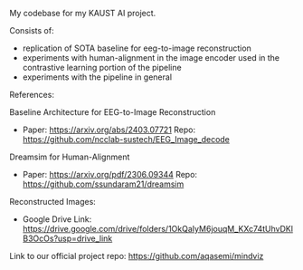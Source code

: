 My codebase for my KAUST AI project. 

Consists of:
- replication of SOTA baseline for eeg-to-image reconstruction
- experiments with human-alignment in the image encoder used in the contrastive learning portion of the pipeline
- experiments with the pipeline in general 


References:

Baseline Architecture for EEG-to-Image Reconstruction
- Paper: https://arxiv.org/abs/2403.07721 Repo: https://github.com/ncclab-sustech/EEG_Image_decode

Dreamsim for Human-Alignment
- Paper: https://arxiv.org/pdf/2306.09344 Repo: https://github.com/ssundaram21/dreamsim


Reconstructed Images:
- Google Drive Link: https://drive.google.com/drive/folders/1OkQaIyM6jouqM_KXc74tUhvDKlB3OcOs?usp=drive_link


Link to our official project repo: https://github.com/aqasemi/mindviz
